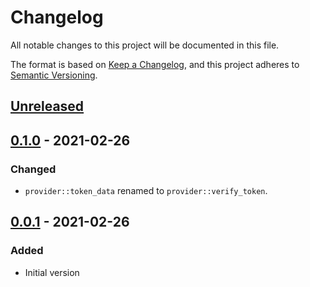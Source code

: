 # Changelog
All notable changes to this project will be documented in this file.

The format is based on [Keep a Changelog](https://keepachangelog.com/en/1.0.0/),
and this project adheres to [Semantic Versioning](https://semver.org/spec/v2.0.0.html).

[Unreleased]: https://github.com/EmbarkStudios/$REPO_NAME/compare/0.1.0...HEAD
[0.1.0]: https://github.com/EmbarkStudios/$REPO_NAME/releases/tag/0.1.0
[0.0.1]: https://github.com/EmbarkStudios/$REPO_NAME/releases/tag/0.0.1

## [Unreleased]

## [0.1.0] - 2021-02-26
### Changed
- `provider::token_data` renamed to `provider::verify_token`.

## [0.0.1] - 2021-02-26
### Added
- Initial version
